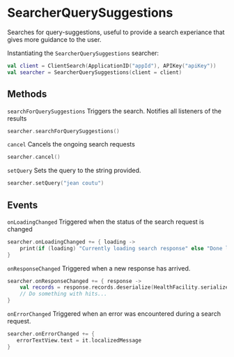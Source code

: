 # SearcherQuerySuggestions

Searches for query-suggestions, useful to provide a search experiance that gives more guidance to the user.

Instantiating the `SearcherQuerySuggestions` searcher:

```kotlin
val client = ClientSearch(ApplicationID("appId"), APIKey("apiKey"))
val searcher = SearcherQuerySuggestions(client = client)
```

## Methods

`searchForQuerySuggestions` Triggers the search. Notifies all listeners of the results

```kotlin
searcher.searchForQuerySuggestions()
```

`cancel` Cancels the ongoing search requests

```kotlin
searcher.cancel()
```

`setQuery` Sets the query to the string provided.

```kotlin
searcher.setQuery("jean coutu")
```

## Events

`onLoadingChanged` Triggered when the status of the search request is changed

```kotlin
searcher.onLoadingChanged += { loading ->
    print(if (loading) "Currently loading search response" else "Done loading")
}
```

`onResponseChanged` Triggered when a new response has arrived.

```kotlin
searcher.onResponseChanged += { response ->
    val records = response.records.deserialize(HealthFacility.serializer())
    // Do something with hits...
}
```

`onErrorChanged` Triggered when an error was encountered during a search request.

```kotlin
searcher.onErrorChanged += {
   errorTextView.text = it.localizedMessage
}
```

